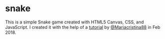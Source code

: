 # snake

This is a simple Snake game created with HTML5 Canvas, CSS, and JavaScript. I created it with the help of a [tutorial](http://www.competa.com/blog/how-to-build-a-snake-game-using-javascript-and-html5-canvas/) by [@Mariacristina88](https://github.com/Mariacristina88) in Feb 2018.
